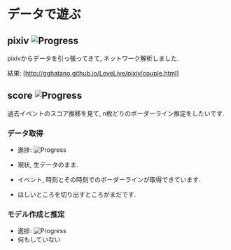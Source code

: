 データで遊ぶ
====

## pixiv ![Progress](http://progressed.io/bar/100)

pixivからデータを引っ張ってきて, ネットワーク解析しました. 

結果: [http://gghatano.github.io/LoveLive/pixiv/couple.html]


## score ![Progress](http://progressed.io/bar/50)

過去イベントのスコア推移を見て, n枚どりのボーダーライン推定をしたいです. 

### データ取得

* 進捗: ![Progress](http://progressed.io/bar/100)

 * 現状, 生データのまま.
 * イベント, 時刻とその時刻でのボーダーラインが取得できています.
 * ほしいところを切り出すところがまだです. 


### モデル作成と推定

* 進捗: ![Progress](http://progressed.io/bar/0)
 * 何もしていない

